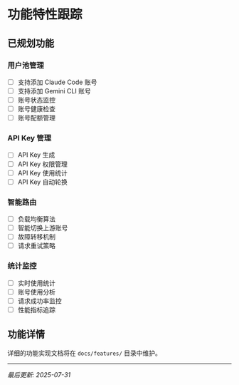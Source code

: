 # 功能特性跟踪

## 已规划功能

### 用户池管理
- [ ] 支持添加 Claude Code 账号
- [ ] 支持添加 Gemini CLI 账号  
- [ ] 账号状态监控
- [ ] 账号健康检查
- [ ] 账号配额管理

### API Key 管理
- [ ] API Key 生成
- [ ] API Key 权限管理
- [ ] API Key 使用统计
- [ ] API Key 自动轮换

### 智能路由
- [ ] 负载均衡算法
- [ ] 智能切换上游账号
- [ ] 故障转移机制
- [ ] 请求重试策略

### 统计监控
- [ ] 实时使用统计
- [ ] 账号使用分析
- [ ] 请求成功率监控
- [ ] 性能指标追踪

## 功能详情

详细的功能实现文档将在 `docs/features/` 目录中维护。

---
*最后更新: 2025-07-31*